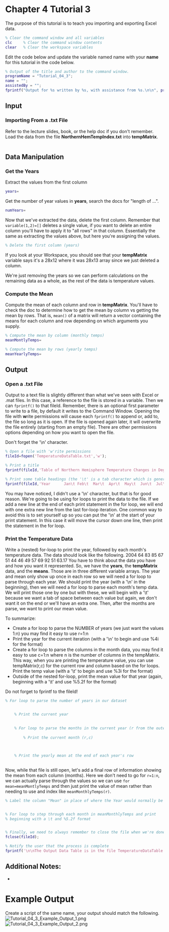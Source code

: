 # Chapter 4 Tutorial 3
The purpose of this tutorial is to teach you importing and exporting Excel data.
```Matlab
% Clear the command window and all variables
clc     % Clear the command window contents
clear   % Clear the workspace variables
```
Edit the code below and update the variable named name with your **name** for this tutorial in the code below.
```Matlab
% Output of the title and author to the command window.
programName = "Tutorial_04_3";
name = "";
assistedBy = "";
fprintf("Output for %s written by %s, with assistance from %s.\n\n", programName, name, assistedBy)
```
## Input
### Importing From a .txt File
Refer to the lecture slides, book, or the help doc if you don't remember. Load the data from the file **NorthernHemTempIndex.txt** into **tempMatrix**.
```Matlab

```
## Data Manipulation
### Get the Years
Extract the values from the first column
```Matlab
years=
```
Get the number of year values in **years**, search the docs for "length of ...".
```Matlab
numYears=
```
Now that we've extracted the data, delete the first column. Remember that `variable(1,2)=[]` deletes a single value, if you want to delete an entire column you'll have to apply it to "all rows" in that column. Essentially the same as extracting the values above, but here you're assigning the values.
```Matlab
% Delete the first column (years)

```
If you look at your Workspace, you should see that your **tempMatrix** variable says it's a 28x12 where it was 28x13 array since we just deleted a column.

We're just removing the years so we can perform calculations on the remaining data as a whole, as the rest of the data is temperature values.

### Compute the Mean
Compute the mean of each column and row in **tempMatrix**. You'll have to check the doc to determine how to get the mean by column vs getting the mean by rows. That is, `mean()` of a matrix will return a vector containing the means for each column and row depending on which arguments you supply.
```Matlab
% Compute the mean by column (monthly temps)
meanMontlyTemps=

% Compute the mean by rows (yearly temps)
meanYearlyTemps=
```
## Output
### Open a .txt File
Output to a text file is slightly different than what we've seen with Excel or .mat files. In this case, a reference to the file is stored in a variable. Then we can `fprintf()` to that fileId. Remember, there is an optional first parameter to write to a file, by default it writes to the Command Window. Opening the file with **w**rite permissions will cause each `fprintf()` to append or, add to, the file so long as it is open. If the file is opened again later, it will overwrite the file entirely (starting from an empty file). There are other permissions options depending on how you want to open the file.

Don't forget the '\n' character.
```Matlab
% Open a file with 'w'rite permissions
fileId=fopen('TemperatureDataTable.txt','w');

% Print a title
fprintf(fileId,'Table of Northern Hemisphere Temperature Changes in Degrees Fahrenheit\n\n');

% Print some table headings (the '\t' is a tab character which is generally 4 or 8 spaces)
fprintf(fileId,'Year      Jan\t Feb\t  Mar\t  Apr\t  May\t  Jun\t  Jul\t  Aug\t  Sep\t  Oct\t  Nov\t  Dec\tMean');
```
You may have noticed, I didn't use a '\n' character, but that is for good reason. We're going to be using for loops to print the data to the file. If we add a new line at the end of each print statement in the for loop, we will end with one extra new line from the last for-loop iteration. One common way to avoid this is to set yourself up so you can put the '\n' at the start of your print statement. In this case it will move the cursor down one line, then print the statement in the for loop.
### Print the Temperature Data
Write a (nested) for-loop to print the year, followed by each month's temperature data. The data should look like the following.
2004    64    83    85    67    51    44    46    49    57    69    92    51    63.17
You have to think about the data you have and how you want it represented. So, we have the **years**, the **tempMatrix** data, and the **means**. Those are in three different variable arrays. The year and mean only show up once in each row so we will need a for loop to parse through each year. We should print the year (with a '\n' in the beginning), then we will need a for loop to parse each month's temp data. We will print those one by one but with these, we will begin with a '\t' because we want a tab of space between each value but again, we don't want it on the end or we'll have an extra one. Then, after the months are parse, we want to print our mean value.

To summarize:
* Create a for loop to parse the NUMBER of years (we just want the values 1:n) you may find it easy to use r=1:n
* Print the year for the current iteration (with a '\n' to begin and use %4i for the format)
* Create a for loop to parse the columns in the month data, you may find it easy to use c=1:n where n is the number of columns in the tempMatrix. This way, when you are printing the temperature value, you can use tempMatrix(r,c) for the current row and column based on the for loops. Print the temp value (with a '\t' to begin and use %3i for the format)
* Outside of the nested for-loop, print the mean value for that year (again, beginning with a '\t' and use %5.2f for the format)

Do not forget to fprintf to the fileId!
```Matlab
% For loop to parse the number of years in our dataset


    % Print the current year
    
    
    % For loop to parse the months in the current year (r from the outer for loop)
    
        % Print the current month (r,c)



    % Print the yearly mean at the end of each year's row
    

```
Now, while that file is still open, let's add a final row of information showing the mean from each column (months). Here we don't need to go for `r=1:n`, we can actually parse through the values so we can use `for mean=meanMontlyTemps` and then just print the value of mean rather than needing to use and index like `meanMonthlyTemps(r)`.
```Matlab
% Label the column "Mean" in place of where the Year would normally be


% For loop to step through each month in meanMonthlyTemps and print
% beginning with a \t and %5.2f format


% Finally, we need to always remember to close the file when we're done
fclose(fileId);

% Notify the user that the process is complete
fprintf('\n\nThe Output Data Table is in the file TemperatureDataTable.txt\n\n') 
```
## Additional Notes:
* 
# Example Output
Create a script of the same name, your output should match the following.
![Tutorial_04_3_Example_Output_1.png](images/Tutorial_04_3_Example_Output_1.png)
![Tutorial_04_3_Example_Output_2.png](images/Tutorial_04_3_Example_Output_2.png)
